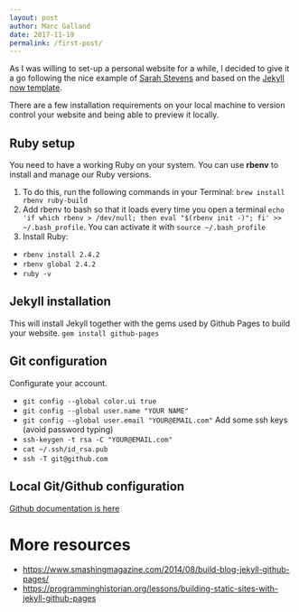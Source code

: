 ```yaml
---
layout: post
author: Marc Galland
date: 2017-11-19
permalink: /first-post/
---
```

As I was willing to set-up a personal website for a while, I decided to give it a go following the nice example of [Sarah Stevens](http://sarahlrstevens.info/) and based on the [Jekyll now template](https://github.com/barryclark/jekyll-now).

There are a few installation requirements on your local machine to version control your website and being able to preview it locally. 

## Ruby setup
You need to have a working Ruby on your system. You can use **rbenv** to install and manage our Ruby versions.

1.  To do this, run the following commands in your Terminal: ``brew install rbenv ruby-build``
2.  Add rbenv to bash so that it loads every time you open a terminal ``echo 'if which rbenv > /dev/null; then eval "$(rbenv init -)"; fi' >> ~/.bash_profile``. You can activate it with ``source ~/.bash_profile`` 
3.  Install Ruby: 
  * ``rbenv install 2.4.2``
  * ``rbenv global 2.4.2``
  * ``ruby -v``

## Jekyll installation 
This will install Jekyll together with the gems used by Github Pages to build your website.
``gem install github-pages``

## Git configuration 
Configurate your account.
*  ``git config --global color.ui true``
*  ``git config --global user.name "YOUR NAME"``
*  ``git config --global user.email "YOUR@EMAIL.com"``
Add some ssh keys (avoid password typing)
*  ``ssh-keygen -t rsa -C "YOUR@EMAIL.com"``
*  ``cat ~/.ssh/id_rsa.pub``
*  ``ssh -T git@github.com``

## Local Git/Github configuration
[Github documentation is here](https://help.github.com/articles/setting-up-your-github-pages-site-locally-with-jekyll/)

# More resources
*  https://www.smashingmagazine.com/2014/08/build-blog-jekyll-github-pages/
*  https://programminghistorian.org/lessons/building-static-sites-with-jekyll-github-pages
